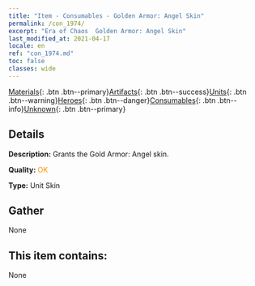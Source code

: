 ```yaml
---
title: "Item - Consumables - Golden Armor: Angel Skin"
permalink: /con_1974/
excerpt: "Era of Chaos  Golden Armor: Angel Skin"
last_modified_at: 2021-04-17
locale: en
ref: "con_1974.md"
toc: false
classes: wide
---
```

 [Materials](/Items/){: .btn .btn--primary}[Artifacts](/Items/Artifacts/){: .btn .btn--success}[Units](/Items/Units/){: .btn .btn--warning}[Heroes](/Items/Heroes/){: .btn .btn--danger}[Consumables](/Items/Consumables/){: .btn .btn--info}[Unknown](/Items/Unknown/){: .btn .btn--primary}

## Details
 **Description:** Grants the Gold Armor: Angel skin.

 **Quality:** <span style="color: #FF8C00">OK</span>

 **Type:** Unit Skin

## Gather

  None

## This item contains:

  None

